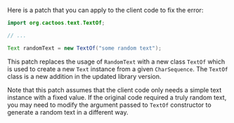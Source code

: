 Here is a patch that you can apply to the client code to fix the error:

```java
import org.cactoos.text.TextOf;

// ...

Text randomText = new TextOf("some random text");
```

This patch replaces the usage of `RandomText` with a new class `TextOf` which is used to create a new `Text` instance from a given `CharSequence`. The `TextOf` class is a new addition in the updated library version.

Note that this patch assumes that the client code only needs a simple text instance with a fixed value. If the original code required a truly random text, you may need to modify the argument passed to `TextOf` constructor to generate a random text in a different way.